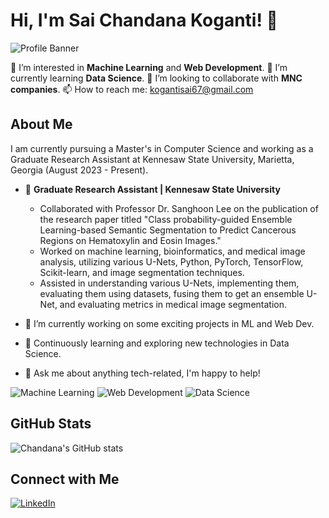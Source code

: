 # Hi, I'm Sai Chandana Koganti! 👋

![Profile Banner](https://media.licdn.com/dms/image/D4D16AQFH1YY0-Q3k5w/profile-displaybackgroundimage-shrink_200_800/0/1692120209719?e=2147483647&v=beta&t=ggGMDtJvXHDgod6YvEcFcz73UA--sJgRVcv30SaIsdU)

👀 I’m interested in **Machine Learning** and **Web Development**.
🌱 I’m currently learning **Data Science**.
🔭 I’m looking to collaborate with **MNC companies**.
📫 How to reach me: [kogantisai67@gmail.com](mailto:kogantisai67@gmail.com)

## About Me

I am currently pursuing a Master's in Computer Science and working as a Graduate Research Assistant at Kennesaw State University, Marietta, Georgia (August 2023 - Present). 

- 🔭 **Graduate Research Assistant | Kennesaw State University**
  - Collaborated with Professor Dr. Sanghoon Lee on the publication of the research paper titled "Class probability-guided Ensemble Learning-based Semantic Segmentation to Predict Cancerous Regions on Hematoxylin and Eosin Images."
  - Worked on machine learning, bioinformatics, and medical image analysis, utilizing various U-Nets, Python, PyTorch, TensorFlow, Scikit-learn, and image segmentation techniques.
  - Assisted in understanding various U-Nets, implementing them, evaluating them using datasets, fusing them to get an ensemble U-Net, and evaluating metrics in medical image segmentation.

- 🔭 I’m currently working on some exciting projects in ML and Web Dev.
- 🌱 Continuously learning and exploring new technologies in Data Science.
- 💬 Ask me about anything tech-related, I'm happy to help!

![Machine Learning](https://your-image-url.com/machine-learning.jpg) ![Web Development](https://your-image-url.com/web-development.jpg) ![Data Science](https://your-image-url.com/data-science.jpg)

## GitHub Stats

![Chandana's GitHub stats](https://github-readme-stats.vercel.app/api?username=chandana-koganti14&show_icons=true&theme=radical)

## Connect with Me

[![LinkedIn](https://img.shields.io/badge/LinkedIn-Profile-blue)](https://www.linkedin.com/in/your-profile)

